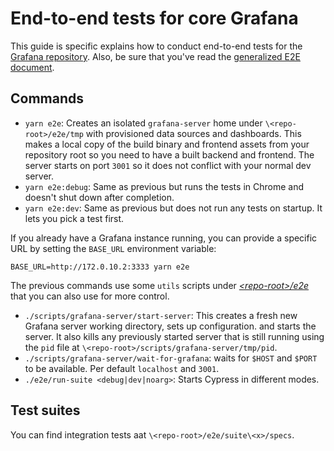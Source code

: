 # End-to-end tests for core Grafana

This guide is specific explains how to conduct end-to-end tests for the [Grafana repository](https://github.com/grafana/grafana). Also, be sure that you've read the [generalized E2E document](e2e.md).

## Commands

- `yarn e2e`: Creates an isolated `grafana-server` home under `\<repo-root>/e2e/tmp` with provisioned data sources and dashboards. This makes a local copy of the build binary and frontend assets from your repository root so you need to have a built backend and frontend. The server starts on port `3001` so it does not conflict with your normal dev server.
- `yarn e2e:debug`: Same as previous but runs the tests in Chrome and doesn't shut down after completion.
- `yarn e2e:dev`: Same as previous but does not run any tests on startup. It lets you pick a test first.

If you already have a Grafana instance running, you can provide a specific URL by setting the `BASE_URL` environment variable:

```shell
BASE_URL=http://172.0.10.2:3333 yarn e2e
```

The previous commands use some `utils` scripts under [_\<repo-root>/e2e_](../../e2e) that you can also use for more control.

- `./scripts/grafana-server/start-server`: This creates a fresh new Grafana server working directory, sets up configuration. and starts the server. It also kills any previously started server that is still running using the `pid` file at `\<repo-root>/scripts/grafana-server/tmp/pid`.
- `./scripts/grafana-server/wait-for-grafana`: waits for `$HOST` and `$PORT` to be available. Per default `localhost` and `3001`.
- `./e2e/run-suite <debug|dev|noarg>`: Starts Cypress in different modes.

## Test suites

You can find integration tests aat `\<repo-root>/e2e/suite\<x>/specs`.
